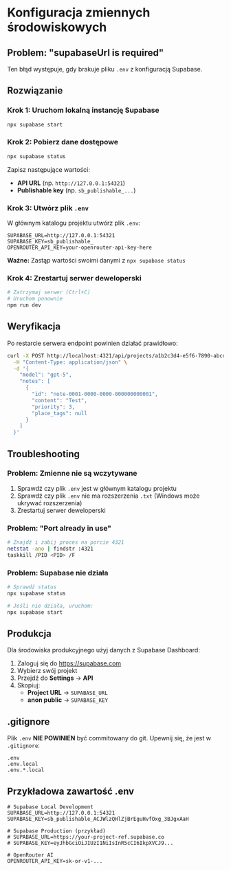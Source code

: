 # Konfiguracja zmiennych środowiskowych

## Problem: "supabaseUrl is required"

Ten błąd występuje, gdy brakuje pliku `.env` z konfiguracją Supabase.

## Rozwiązanie

### Krok 1: Uruchom lokalną instancję Supabase

```bash
npx supabase start
```

### Krok 2: Pobierz dane dostępowe

```bash
npx supabase status
```

Zapisz następujące wartości:
- **API URL** (np. `http://127.0.0.1:54321`)
- **Publishable key** (np. `sb_publishable_...`)

### Krok 3: Utwórz plik `.env`

W głównym katalogu projektu utwórz plik `.env`:

```env
SUPABASE_URL=http://127.0.0.1:54321
SUPABASE_KEY=sb_publishable_
OPENROUTER_API_KEY=your-openrouter-api-key-here
```

**Ważne:** Zastąp wartości swoimi danymi z `npx supabase status`

### Krok 4: Zrestartuj serwer deweloperski

```bash
# Zatrzymaj serwer (Ctrl+C)
# Uruchom ponownie
npm run dev
```

## Weryfikacja

Po restarcie serwera endpoint powinien działać prawidłowo:

```bash
curl -X POST http://localhost:4321/api/projects/a1b2c3d4-e5f6-7890-abcd-ef1234567890/plan \
  -H "Content-Type: application/json" \
  -d '{
    "model": "gpt-5",
    "notes": [
      {
        "id": "note-0001-0000-0000-000000000001",
        "content": "Test",
        "priority": 3,
        "place_tags": null
      }
    ]
  }'
```

## Troubleshooting

### Problem: Zmienne nie są wczytywane

1. Sprawdź czy plik `.env` jest w głównym katalogu projektu
2. Sprawdź czy plik `.env` nie ma rozszerzenia `.txt` (Windows może ukrywać rozszerzenia)
3. Zrestartuj serwer deweloperski

### Problem: "Port already in use"

```bash
# Znajdź i zabij proces na porcie 4321
netstat -ano | findstr :4321
taskkill /PID <PID> /F
```

### Problem: Supabase nie działa

```bash
# Sprawdź status
npx supabase status

# Jeśli nie działa, uruchom:
npx supabase start
```

## Produkcja

Dla środowiska produkcyjnego użyj danych z Supabase Dashboard:

1. Zaloguj się do https://supabase.com
2. Wybierz swój projekt
3. Przejdź do **Settings** → **API**
4. Skopiuj:
   - **Project URL** → `SUPABASE_URL`
   - **anon public** → `SUPABASE_KEY`

## .gitignore

Plik `.env` **NIE POWINIEN** być commitowany do git. Upewnij się, że jest w `.gitignore`:

```gitignore
.env
.env.local
.env.*.local
```

## Przykładowa zawartość .env

```env
# Supabase Local Development
SUPABASE_URL=http://127.0.0.1:54321
SUPABASE_KEY=sb_publishable_ACJWlzQHlZjBrEguHvfOxg_3BJgxAaH

# Supabase Production (przykład)
# SUPABASE_URL=https://your-project-ref.supabase.co
# SUPABASE_KEY=eyJhbGciOiJIUzI1NiIsInR5cCI6IkpXVCJ9...

# OpenRouter AI
OPENROUTER_API_KEY=sk-or-v1-...
```

